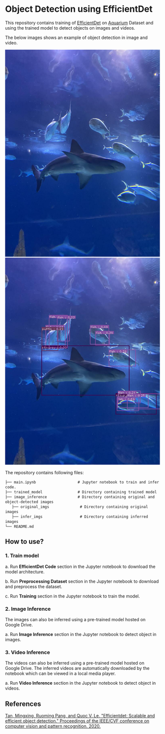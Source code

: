 # Object Detection using EfficientDet

This repository contains training of [EfficientDet](https://github.com/roboflow-ai/Monk_Object_Detection/tree/master/4_efficientdet/lib) on [Aquarium](https://public.roboflow.com/object-detection/aquarium) Dataset and using the trained model to detect objects on images and videos.

The below images shows an example of object detection in image and video.

![Alt text](https://github.com/kalpiree/Neural_networks/blob/main/image_inference/original_imgs/actual_2.jpg?raw=true "Actual Image")
![Alt text](https://github.com/kalpiree/Neural_networks/blob/main/image_inference/infer_imgs/infer_2.jpg?raw=true "Object-detected Image")

The repository contains following files:
```
├── main.ipynb                   # Jupyter notebook to train and infer code.
├── trained_model                # Directory containing trained model
├── image_inference              # Directory containing original and object-detected images
   ├── original_imgs              # Directory containing original images
   ├── infer_imgs                 # Directory containing inferred images
└── README.md
```


## How to use?

### 1. Train model

a. Run **EfficientDet Code** section in the Jupyter notebook to download the model architecture.

b. Run **Preprocessing Dataset** section in the Jupyter notebook to download and preprocess the dataset.

c. Run **Training** section in the Jupyter notebook to train the model.

### 2. Image Inference

The images can also be inferred using a pre-trained model hosted on Google Drive.

a. Run **Image Inference** section in the Jupyter notebook to detect object in images.


### 3. Video Inference

The videos can also be inferred using a pre-trained model hosted on Google Drive. The inferred videos are automatically downloaded by the notebook which can be viewed in a local media player.

a. Run **Video Inference** section in the Jupyter notebook to detect object in videos.


## References

[Tan, Mingxing, Ruoming Pang, and Quoc V. Le. "Efficientdet: Scalable and efficient object detection." Proceedings of the IEEE/CVF conference on computer vision and pattern recognition. 2020.](https://openaccess.thecvf.com/content_CVPR_2020/papers/Tan_EfficientDet_Scalable_and_Efficient_Object_Detection_CVPR_2020_paper.pdf)
